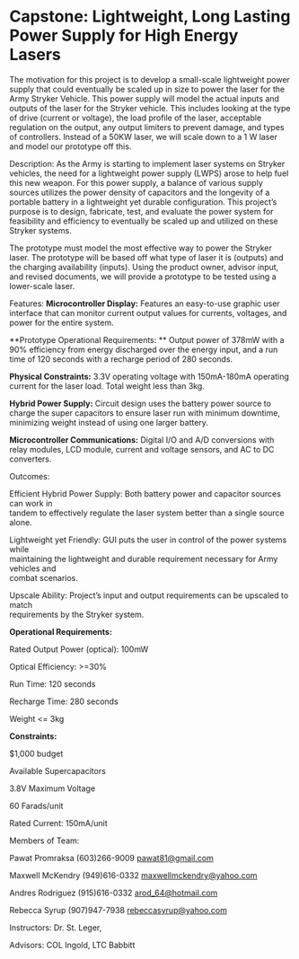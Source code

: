# Capstone: Lightweight, Long Lasting Power Supply for High Energy Lasers

The motivation for this project is to develop a small-scale lightweight power supply that could eventually be scaled up in size to power the laser for the Army Stryker Vehicle. This power supply will model the actual inputs and outputs of the laser for the Stryker vehicle. This includes looking at the type of drive (current or voltage), the load profile of the laser, acceptable regulation on the output, any output limiters to prevent damage, and types of controllers. Instead of a 50KW laser, we will scale down to a 1 W laser and model our prototype off this. 

Description: As the Army is starting to implement laser systems on Stryker vehicles, the need for a lightweight power supply (LWPS) arose to help fuel this new weapon. For this power supply, a balance of various supply sources utilizes the power density of capacitors and the longevity of a portable battery in a lightweight yet durable configuration. This project’s purpose is to design, fabricate, test, and evaluate the power system for feasibility and efficiency to eventually be scaled up and utilized on these Stryker systems. 


The prototype must model the most effective way to power the Stryker laser. The prototype will be based off what type of laser it is (outputs) and the charging availability (inputs). Using the product owner, advisor input, and revised documents, we will provide a prototype to be tested using a lower-scale laser. 

Features: 
  **Microcontroller Display:** Features an easy-to-use graphic user interface that can monitor current output values for currents, voltages, and power for the entire system.

  **Prototype Operational Requirements: ** Output power of 378mW with a 90% efficiency from energy discharged over the energy input, and a run time of 120 seconds with a recharge period of 280 seconds.

  **Physical Constraints:** 3.3V operating voltage with 150mA-180mA operating current for the laser load. Total weight less than 3kg. 

  **Hybrid Power Supply:** Circuit design uses the battery power source to charge the super capacitors to ensure laser run with minimum downtime, minimizing weight instead of using one larger battery.

  **Microcontroller Communications:** Digital I/O and A/D conversions with relay modules, LCD module, current and voltage sensors, and AC to DC converters. 

Outcomes:

  Efficient Hybrid Power Supply: Both battery power and capacitor sources can work in     
  tandem to effectively regulate the laser system better than a single source alone.

  Lightweight yet Friendly: GUI puts the user in control of the power systems while         
  maintaining the lightweight and durable requirement necessary for Army vehicles and       
  combat scenarios. 

  Upscale Ability: Project’s input and output requirements can be upscaled to match        
  requirements by the Stryker system. 


**Operational Requirements:**

Rated Output Power (optical): 100mW 

Optical Efficiency: >=30% 

Run Time: 120 seconds

Recharge Time: 280 seconds

Weight <= 3kg

**Constraints:**

$1,000 budget 

Available Supercapacitors

3.8V Maximum Voltage

60 Farads/unit

Rated Current: 150mA/unit


Members of Team: 

Pawat Promraksa (603)266-9009 pawat81@gmail.com

Maxwell McKendry (949)616-0332 maxwellmckendry@yahoo.com

Andres Rodriguez (915)616-0332 arod_64@hotmail.com

Rebecca Syrup (907)947-7938 rebeccasyrup@yahoo.com

Instructors: Dr. St. Leger,

Advisors: COL Ingold, LTC Babbitt

